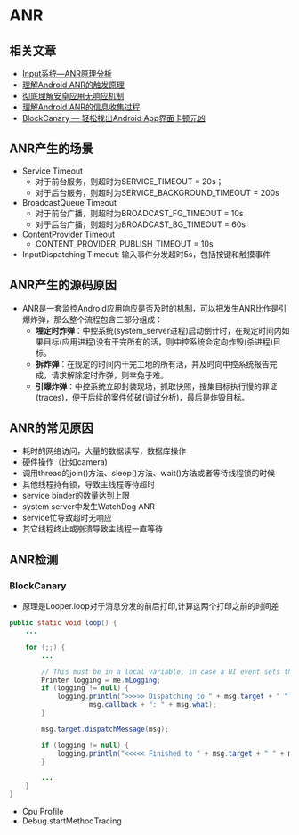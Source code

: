 # ANR

## 相关文章

- [Input系统—ANR原理分析](http://gityuan.com/2017/01/01/input-anr/)
- [理解Android ANR的触发原理](http://gityuan.com/2016/07/02/android-anr/)
- [彻底理解安卓应用无响应机制](http://gityuan.com/2019/04/06/android-anr/)
- [理解Android ANR的信息收集过程](http://gityuan.com/2016/12/02/app-not-response/)
- [BlockCanary — 轻松找出Android App界面卡顿元凶](http://blog.zhaiyifan.cn/2016/01/16/BlockCanaryTransparentPerformanceMonitor/)

## ANR产生的场景

- Service Timeout
    - 对于前台服务，则超时为SERVICE_TIMEOUT = 20s；
    - 对于后台服务，则超时为SERVICE_BACKGROUND_TIMEOUT = 200s
- BroadcastQueue Timeout
    - 对于前台广播，则超时为BROADCAST_FG_TIMEOUT = 10s
    - 对于后台广播，则超时为BROADCAST_BG_TIMEOUT = 60s
- ContentProvider Timeout
    - CONTENT_PROVIDER_PUBLISH_TIMEOUT = 10s
- InputDispatching Timeout: 输入事件分发超时5s，包括按键和触摸事件

## ANR产生的源码原因

- ANR是一套监控Android应用响应是否及时的机制，可以把发生ANR比作是引爆炸弹，那么整个流程包含三部分组成：
    - **埋定时炸弹**：中控系统(system_server进程)启动倒计时，在规定时间内如果目标(应用进程)没有干完所有的活，则中控系统会定向炸毁(杀进程)目标。
    - **拆炸弹**：在规定的时间内干完工地的所有活，并及时向中控系统报告完成，请求解除定时炸弹，则幸免于难。
    - **引爆炸弹**：中控系统立即封装现场，抓取快照，搜集目标执行慢的罪证(traces)，便于后续的案件侦破(调试分析)，最后是炸毁目标。

## ANR的常见原因

- 耗时的网络访问，大量的数据读写，数据库操作
- 硬件操作（比如camera)
- 调用thread的join()方法、sleep()方法、wait()方法或者等待线程锁的时候
- 其他线程持有锁，导致主线程等待超时
- service binder的数量达到上限
- system server中发生WatchDog ANR
- service忙导致超时无响应
- 其它线程终止或崩溃导致主线程一直等待

## ANR检测

### BlockCanary

- 原理是Looper.loop对于消息分发的前后打印,计算这两个打印之前的时间差

```java
public static void loop() {
    ...

    for (;;) {
        ...

        // This must be in a local variable, in case a UI event sets the logger
        Printer logging = me.mLogging;
        if (logging != null) {
            logging.println(">>>>> Dispatching to " + msg.target + " " +
                    msg.callback + ": " + msg.what);
        }

        msg.target.dispatchMessage(msg);

        if (logging != null) {
            logging.println("<<<<< Finished to " + msg.target + " " + msg.callback);
        }

        ...
    }
}
```

- Cpu Profile
- Debug.startMethodTracing
